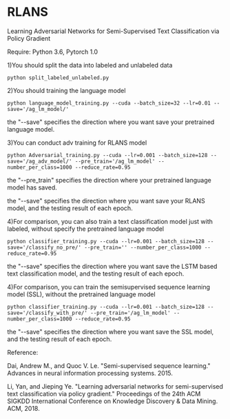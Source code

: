 # RLANS
Learning Adversarial Networks for Semi-Supervised Text Classification via Policy Gradient

Require: Python 3.6, Pytorch 1.0

1)You should split the data into labeled and unlabeled data
```
python split_labeled_unlabeled.py
```


2)You should training the language model
```
python language_model_training.py --cuda --batch_size=32 --lr=0.01 --save='/ag_lm_model/'
```
the "--save" specifies the direction where you want save your pretrained language model. 


3)You can conduct adv training for RLANS model
```
python Adversarial_training.py --cuda --lr=0.001 --batch_size=128 --save='/ag_adv_model/' --pre_train='/ag_lm_model' --number_per_class=1000 --reduce_rate=0.95
```
the "--pre_train" specifies the direction where your pretrained language model has saved.

the "--save" specifies the direction where you want save your RLANS model, and the testing result of each epoch. 


4)For comparison, you can also train a text classification model just with labeled, without specify the pretrained language model
```
python classifier_training.py --cuda --lr=0.001 --batch_size=128 --save='/classify_no_pre/' --pre_train='' --number_per_class=1000 --reduce_rate=0.95
```
the "--save" specifies the direction where you want save the LSTM based text classification model, and the testing result of each epoch. 


4)For comparison, you can train the semisupervised sequence learning model (SSL), without the pretrained language model
```
python classifier_training.py --cuda --lr=0.001 --batch_size=128 --save='/classify_with_pre/' --pre_train='/ag_lm_model' --number_per_class=1000 --reduce_rate=0.95
```
the "--save" specifies the direction where you want save the SSL model, and the testing result of each epoch. 


Reference:

Dai, Andrew M., and Quoc V. Le. "Semi-supervised sequence learning." Advances in neural information processing systems. 2015.

Li, Yan, and Jieping Ye. "Learning adversarial networks for semi-supervised text classification via policy gradient." Proceedings of the 24th ACM SIGKDD International Conference on Knowledge Discovery & Data Mining. ACM, 2018.


